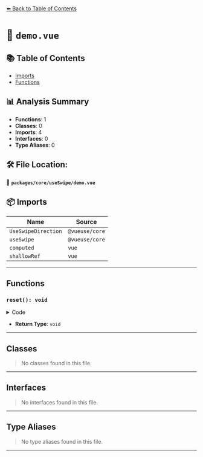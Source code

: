 [⬅️ Back to Table of Contents](../../../index.md)

# 📄 `demo.vue`

## 📚 Table of Contents

- [Imports](#imports)
- [Functions](#functions)

## 📊 Analysis Summary

- **Functions**: 1
- **Classes**: 0
- **Imports**: 4
- **Interfaces**: 0
- **Type Aliases**: 0

## 🛠️ File Location:
📂 **`packages/core/useSwipe/demo.vue`**

## 📦 Imports

| Name | Source |
|------|--------|
| `UseSwipeDirection` | `@vueuse/core` |
| `useSwipe` | `@vueuse/core` |
| `computed` | `vue` |
| `shallowRef` | `vue` |


---

## Functions

### `reset(): void`

<details><summary>Code</summary>

```ts
function reset() {
  left.value = '0'
  opacity.value = 1
}
```
</details>

- **Return Type**: `void`

---

## Classes

> No classes found in this file.


---

## Interfaces

> No interfaces found in this file.


---

## Type Aliases

> No type aliases found in this file.


---